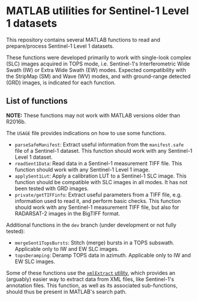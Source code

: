MATLAB utilities for Sentinel-1 Level 1 datasets
================================================

This repository contains several MATLAB functions to read and prepare/process Sentinel-1 Level 1 datasets.

These functions were developed primarily to work with single-look complex (SLC) images acquired in TOPS mode, i.e. Sentinel-1's Interferometric Wide Swath (IW) or Extra Wide Swath (EW) modes. Expected compatibility with the StripMap (SM) and Wave (WV) modes, and with ground-range detected (GRD) images, is indicated for each function.


## List of functions

__NOTE:__ These functions may not work with MATLAB versions older than R2016b.

The `USAGE` file provides indications on how to use some functions.

+ `parseSafeManifest`: Extract useful information from the `manifest.safe` file of a Sentinel-1 dataset. This function should work with any Sentinel-1 Level 1 dataset.
+ `readSent1Data`: Read data in a Sentinel-1 measurement TIFF file. This function should work with any Sentinel-1 Level 1 image.
+ `applySent1Lut`: Apply a calibration LUT to a Sentinel-1 SLC image. This function should be compatible with SLC images in all modes. It has not been tested with GRD images.
+ `private/getTIFFinfo`: Extract useful parameters from a TIFF file, e.g. information used to read it, and perform basic checks. This function should work with any Sentinel-1 measurement TIFF file, but also for RADARSAT-2 images in the BigTIFF format.

Additional functions in the `dev` branch (under development or not fully tested):

+ `mergeSent1TopsBursts`: Stitch (merge) bursts in a TOPS subswath. Applicable only to IW and EW SLC images.
+ `topsDeramping`: Deramp TOPS data in azimuth. Applicable only to IW and EW SLC images.

Some of these functions use the [`xmlExtract` utility](https://github.com/lprouss/xmlExtract), which provides an (arguably) easier way to extract data from XML files, like Sentinel-1's annotation files. This function, as well as its associated sub-functions, should thus be present in MATLAB's search path.

